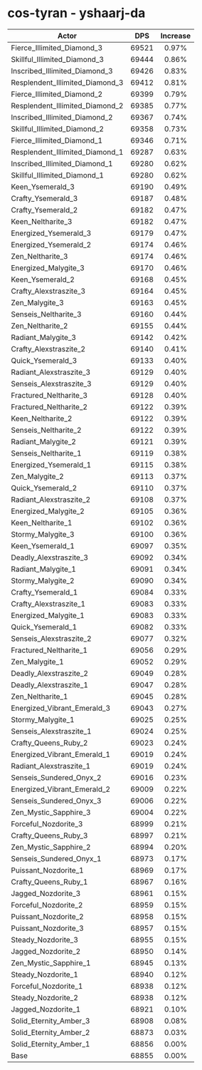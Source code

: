 # cos-tyran - yshaarj-da
| Actor | DPS | Increase |
|---|:---:|:---:|
|Fierce_Illimited_Diamond_3|69521|0.97%|
|Skillful_Illimited_Diamond_3|69444|0.86%|
|Inscribed_Illimited_Diamond_3|69426|0.83%|
|Resplendent_Illimited_Diamond_3|69412|0.81%|
|Fierce_Illimited_Diamond_2|69399|0.79%|
|Resplendent_Illimited_Diamond_2|69385|0.77%|
|Inscribed_Illimited_Diamond_2|69367|0.74%|
|Skillful_Illimited_Diamond_2|69358|0.73%|
|Fierce_Illimited_Diamond_1|69346|0.71%|
|Resplendent_Illimited_Diamond_1|69287|0.63%|
|Inscribed_Illimited_Diamond_1|69280|0.62%|
|Skillful_Illimited_Diamond_1|69280|0.62%|
|Keen_Ysemerald_3|69190|0.49%|
|Crafty_Ysemerald_3|69187|0.48%|
|Crafty_Ysemerald_2|69182|0.47%|
|Keen_Neltharite_3|69182|0.47%|
|Energized_Ysemerald_3|69179|0.47%|
|Energized_Ysemerald_2|69174|0.46%|
|Zen_Neltharite_3|69174|0.46%|
|Energized_Malygite_3|69170|0.46%|
|Keen_Ysemerald_2|69168|0.45%|
|Crafty_Alexstraszite_3|69164|0.45%|
|Zen_Malygite_3|69163|0.45%|
|Senseis_Neltharite_3|69160|0.44%|
|Zen_Neltharite_2|69155|0.44%|
|Radiant_Malygite_3|69142|0.42%|
|Crafty_Alexstraszite_2|69140|0.41%|
|Quick_Ysemerald_3|69133|0.40%|
|Radiant_Alexstraszite_3|69129|0.40%|
|Senseis_Alexstraszite_3|69129|0.40%|
|Fractured_Neltharite_3|69128|0.40%|
|Fractured_Neltharite_2|69122|0.39%|
|Keen_Neltharite_2|69122|0.39%|
|Senseis_Neltharite_2|69122|0.39%|
|Radiant_Malygite_2|69121|0.39%|
|Senseis_Neltharite_1|69119|0.38%|
|Energized_Ysemerald_1|69115|0.38%|
|Zen_Malygite_2|69113|0.37%|
|Quick_Ysemerald_2|69110|0.37%|
|Radiant_Alexstraszite_2|69108|0.37%|
|Energized_Malygite_2|69105|0.36%|
|Keen_Neltharite_1|69102|0.36%|
|Stormy_Malygite_3|69100|0.36%|
|Keen_Ysemerald_1|69097|0.35%|
|Deadly_Alexstraszite_3|69092|0.34%|
|Radiant_Malygite_1|69091|0.34%|
|Stormy_Malygite_2|69090|0.34%|
|Crafty_Ysemerald_1|69084|0.33%|
|Crafty_Alexstraszite_1|69083|0.33%|
|Energized_Malygite_1|69083|0.33%|
|Quick_Ysemerald_1|69082|0.33%|
|Senseis_Alexstraszite_2|69077|0.32%|
|Fractured_Neltharite_1|69056|0.29%|
|Zen_Malygite_1|69052|0.29%|
|Deadly_Alexstraszite_2|69049|0.28%|
|Deadly_Alexstraszite_1|69047|0.28%|
|Zen_Neltharite_1|69045|0.28%|
|Energized_Vibrant_Emerald_3|69043|0.27%|
|Stormy_Malygite_1|69025|0.25%|
|Senseis_Alexstraszite_1|69024|0.25%|
|Crafty_Queens_Ruby_2|69023|0.24%|
|Energized_Vibrant_Emerald_1|69019|0.24%|
|Radiant_Alexstraszite_1|69019|0.24%|
|Senseis_Sundered_Onyx_2|69016|0.23%|
|Energized_Vibrant_Emerald_2|69009|0.22%|
|Senseis_Sundered_Onyx_3|69006|0.22%|
|Zen_Mystic_Sapphire_3|69004|0.22%|
|Forceful_Nozdorite_3|68999|0.21%|
|Crafty_Queens_Ruby_3|68997|0.21%|
|Zen_Mystic_Sapphire_2|68994|0.20%|
|Senseis_Sundered_Onyx_1|68973|0.17%|
|Puissant_Nozdorite_1|68969|0.17%|
|Crafty_Queens_Ruby_1|68967|0.16%|
|Jagged_Nozdorite_3|68961|0.15%|
|Forceful_Nozdorite_2|68959|0.15%|
|Puissant_Nozdorite_2|68958|0.15%|
|Puissant_Nozdorite_3|68957|0.15%|
|Steady_Nozdorite_3|68955|0.15%|
|Jagged_Nozdorite_2|68950|0.14%|
|Zen_Mystic_Sapphire_1|68945|0.13%|
|Steady_Nozdorite_1|68940|0.12%|
|Forceful_Nozdorite_1|68938|0.12%|
|Steady_Nozdorite_2|68938|0.12%|
|Jagged_Nozdorite_1|68921|0.10%|
|Solid_Eternity_Amber_3|68908|0.08%|
|Solid_Eternity_Amber_2|68873|0.03%|
|Solid_Eternity_Amber_1|68856|0.00%|
|Base|68855|0.00%|
